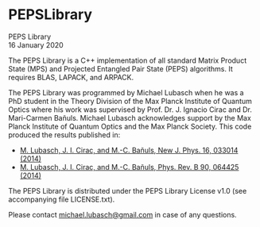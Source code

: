 # PEPSLibrary
PEPS Library  
16 January 2020

The PEPS Library is a C++ implementation of all standard Matrix Product State (MPS) and Projected Entangled Pair State (PEPS) algorithms.
It requires BLAS, LAPACK, and ARPACK.

The PEPS Library was programmed by Michael Lubasch when he was a PhD student in the Theory Division of the Max Planck Institute of Quantum Optics where his work was supervised by Prof. Dr. J. Ignacio Cirac and Dr. Mari-Carmen Bañuls.
Michael Lubasch acknowledges support by the Max Planck Institute of Quantum Optics and the Max Planck Society.
This code produced the results published in:  
- [M. Lubasch, J. I. Cirac, and M.-C. Bañuls, New J. Phys. 16, 033014 (2014)](https://iopscience.iop.org/article/10.1088/1367-2630/16/3/033014)  
- [M. Lubasch, J. I. Cirac, and M.-C. Bañuls, Phys. Rev. B 90, 064425 (2014)](https://journals.aps.org/prb/abstract/10.1103/PhysRevB.90.064425)

The PEPS Library is distributed under the PEPS Library License v1.0 (see accompanying file LICENSE.txt).

Please contact [michael.lubasch@gmail.com](mailto:michael.lubasch@gmail.com) in case of any questions.
